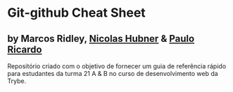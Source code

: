 # Git-github Cheat Sheet
## by Marcos Ridley, [Nicolas Hubner](https://github.com/nicolashubner) & [Paulo Ricardo](https://github.com/pauloricardosb)
Repositório criado com o objetivo de fornecer um guia de referência rápido para estudantes da turma 21 A &amp; B no curso de desenvolvimento web da Trybe.
